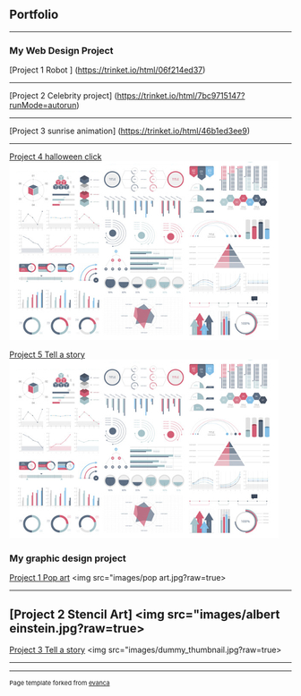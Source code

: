 ## Portfolio

---

### My Web Design Project

[Project 1 Robot ]
(https://trinket.io/html/06f214ed37)

---
[Project 2 Celebrity project]
(https://trinket.io/html/7bc9715147?runMode=autorun)

---
[Project 3 sunrise animation]
(https://trinket.io/html/46b1ed3ee9)

---
[Project 4 halloween click](http://example.com/)
<img src="images/dummy_thumbnail.jpg?raw=true"/>


[Project 5 Tell a story](http://example.com/)
<img src="images/dummy_thumbnail.jpg?raw=true"/>


### My graphic design project 

[Project 1 Pop art](/sample_page)
<img src="images/pop art.jpg?raw=true>

---
[Project 2 Stencil Art]
<img src="images/albert einstein.jpg?raw=true>
---
[Project 3 Tell a story](http://example.com/)
<img src="images/dummy_thumbnail.jpg?raw=true>

---






---
<p style="font-size:11px">Page template forked from <a href="https://github.com/evanca/quick-portfolio">evanca</a></p>
<!-- Remove above link if you don't want to attibute -->
